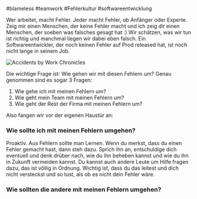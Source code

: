 #blameless #teamwork #Fehlerkultur #softwareentwicklung 

Wer arbeitet, macht Fehler. Jeder macht Fehler, ob Anfänger oder Experte. Zeig mir einen Menschen, der keine Fehler macht und ich zeig dir einen Menschen, der soeben was falsches gesagt hat :) Wir schätzen, was wir tun ist richtig und manchmal liegen wir dabei eben falsch. Ein Softwareentwickler, der noch keinen Fehler auf Prod released hat, ist noch nicht lange in seinem Job. 

![Accidents by Work Chronicles](https://substackcdn.com/image/fetch/f_auto,q_auto:good,fl_progressive:steep/https%3A%2F%2Fbucketeer-e05bbc84-baa3-437e-9518-adb32be77984.s3.amazonaws.com%2Fpublic%2Fimages%2F4a0b585a-3bfa-4f75-a183-37f148d67e52_2000x2000.png)


Die wichtige Frage ist: Wie gehen wir mit diesen Fehlern um?  Genau genommen sind es sogar 3 Fragen:
1. Wie gehe ich mit meinen Fehlern um? 
2. Wie geht mein Team mit meinen Fehlern um? 
3. Wie geht der Rest der Firma mit meinen Fehlern um? 

Also fangen wir vor der eigenen Haustür an:
### Wie sollte ich mit meinen Fehlern umgehen? 

Proaktiv. Aus Fehlern sollte man Lernen. Wenn du merkst, dass du einen Fehler gemacht hast, dann steh dazu. Sprich ihn an, entschuldige dich eventuell und denk drüber nach, wie du ihn beheben kannst und wie du ihn in Zukunft vermeiden kannst. Du kannst auch andere Leute um Hilfe fragen dazu, das ist völlig in Ordnung. Wichtig ist, dass du das leitest und dich nicht versteckst und so tust, als ob es nicht dein Fehler wäre. 
### Wie sollten die andere mit meinen Fehlern umgehen? 

